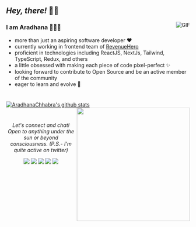 ## *Hey, there!* 👋🏼

<img align="right" alt="GIF" src="https://media.giphy.com/media/LMcB8XospGZO8UQq87/giphy.gif" />

### **I am Aradhana** 👩🏽‍💻 

- more than just an aspiring software developer ♥︎
- currently working in frontend team of [RevenueHero](https://revenuehero.io/)
- proficient in technologies including ReactJS, NextJs, Tailwind, TypeScript, Redux, and others
- a little obsessed with making each piece of code pixel-perfect ✨
- looking forward to contribute to Open Source and be an active member of the community 
- eager to learn and evolve 🌱

#

[![AradhanaChhabra's github stats](https://github-readme-stats.vercel.app/api?username=AradhanaChhabra&count_private=true&hide=prs,issues&show_icons=true&title_color=fff&icon_color=79ff97&text_color=9f9f9f&bg_color=151515)](https://github.com/AradhanaChhabra/github-readme-stats)
<a href="https://github.com/victorabarros?tab=repositories">
  <img align="right" width="310px" src="https://github-readme-stats.anuraghazra1.vercel.app/api/top-langs/?username=AradhanaChhabra&count_private=true&layout=compact&hide=makefile,shell&hide_title=true&hide_border=true" />
</a>

#

<p align="center">
  <i>Let's connect and chat! Open to anything under the sun or beyond consciousness. (P.S.- I'm quite active on twitter)</i>

  <p align="center">
    <a href="https://twitter.com/aradhanaaaaaa" alt="Twitter"><img src="https://img.shields.io/badge/Twitter-1DA1F2?style=for-the-badge&logo=twitter&logoColor=white"></a>     
    <a href="https://www.linkedin.com/in/aradhanachhabra/" alt="Linkedin"><img src="https://img.shields.io/badge/LinkedIn-0077B5?style=for-the-badge&logo=linkedin&logoColor=white" ></a>
  <a href="https://dev.to/aradhanachhabra" alt="dev.to"><img src="https://img.shields.io/badge/dev.to-0A0A0A?style=for-the-badge&logo=devdotto&logoColor=white"></a>
  <a href="https://www.codechef.com/users/aradhanaa" alt="Codechef"><img src="https://img.shields.io/badge/-CodeChef-5B4638?style=for-the-badge&logo=CodeChef&logoColor=white" ></a>
    <a href="mailto:aradhanachhabra03@gmail.com" alt="Contact me"><img src="https://img.shields.io/badge/Gmail-D14836?style=for-the-badge&logo=gmail&logoColor=white"></a>
  </p>

